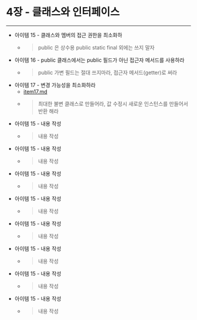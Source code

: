 4장 - 클래스와 인터페이스
============================================================================
----------------------------------------------------------------------------

- 아이템 15 - 클래스와 멤버의 접근 권한을 최소화하
  - > public 은 상수용 public static final 외에는 쓰지 말자 
- 아이템 16 - public 클래스에서는 public 필드가 아닌 접근자 메서드를 사용하라
  - > public 가변 필드는 절대 쓰지마라, 접근자 메서드(getter)로 써라
- 아이템 17 - 변경 가능성을 최소화하라
  - [item17.md](item17.md)
  - > 최대한 불변 클래스로 만들어라, 값 수정시 새로운 인스턴스를 만들어서 반환 해라
- 아이템 15 - 내용 작성
  - > 내용 작성
- 아이템 15 - 내용 작성
  - > 내용 작성
- 아이템 15 - 내용 작성
  - > 내용 작성
- 아이템 15 - 내용 작성
  - > 내용 작성
- 아이템 15 - 내용 작성
  - > 내용 작성
- 아이템 15 - 내용 작성
  - > 내용 작성
- 아이템 15 - 내용 작성
  - > 내용 작성
- 아이템 15 - 내용 작성
  - > 내용 작성

